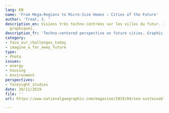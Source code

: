 ```yaml
---
lang: EN
name: 'From Mega-Regions to Micro-Size Homes : Cities of the Future'
author: 'Treat, J. '
description_en: Visions très techno centrées sur les villes du futur. Illustrations
  graphiques.
description_fr: 'Techno-centered perspective on future cities. Graphic illustrations. '
category:
- face_our_challenges_today
- imagine_a_far_away_future
type:
- Photo
issues:
- energy
- housing
- environment
perspectives:
- foresight_studies
date: 30/11/2019
file: ''
url: https://www.nationalgeographic.com/magazine/2019/04/see-sustainable-future-city-designed-for-people-and-nature/

---
```


